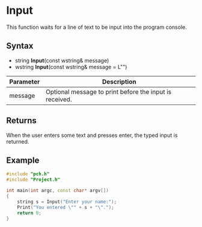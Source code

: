 # Input #
This function waits for a line of text to be input into the program console.

## Syntax ##
- string **Input**(const wstring& message)
- wstring **Input**(const wstring& message = L"")

| Parameter | Description |
| ----- | ----- |
| message | Optional message to print before the input is received. |

## Returns ##
When the user enters some text and presses enter, the typed input is returned.

## Example ##
```c++
#include "pch.h"
#include "Project.h"

int main(int argc, const char* argv[])
{
	string s = Input("Enter your name:");
	Print("You entered \"" + s + "\".");
	return 0;
}
```
